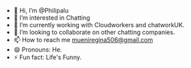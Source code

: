 - 👋 Hi, I’m @Philipalu
- 👀 I’m interested in Chatting
- 🌱 I’m currently working with Cloudworkers and chatworkUK.
- 💞️ I’m looking to collaborate on other chatting companies.
- 📫 How to reach me mueniregina506@gmail.com
- 😄 Pronouns: He.
- ⚡ Fun fact: Life's Funny.

<!---
Philipalu/Philipalu is a ✨ special ✨ repository because its `README.md` (this file) appears on your GitHub profile.
You can click the Preview link to take a look at your changes.
--->

